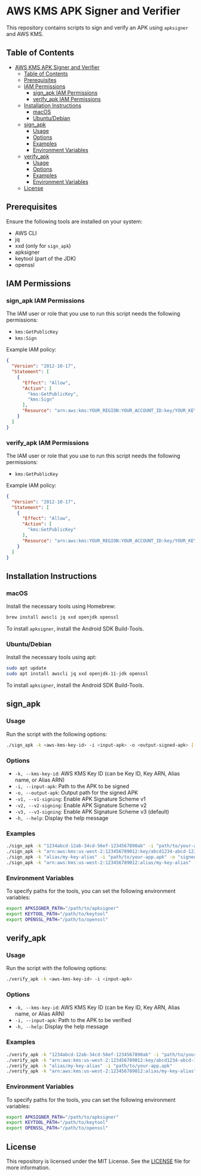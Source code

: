# AWS KMS APK Signer and Verifier

This repository contains scripts to sign and verify an APK using `apksigner` and AWS KMS.

## Table of Contents

- [AWS KMS APK Signer and Verifier](#aws-kms-apk-signer-and-verifier)
  - [Table of Contents](#table-of-contents)
  - [Prerequisites](#prerequisites)
  - [IAM Permissions](#iam-permissions)
    - [sign\_apk IAM Permissions](#sign_apk-iam-permissions)
    - [verify\_apk IAM Permissions](#verify_apk-iam-permissions)
  - [Installation Instructions](#installation-instructions)
    - [macOS](#macos)
    - [Ubuntu/Debian](#ubuntudebian)
  - [sign\_apk](#sign_apk)
    - [Usage](#usage)
    - [Options](#options)
    - [Examples](#examples)
    - [Environment Variables](#environment-variables)
  - [verify\_apk](#verify_apk)
    - [Usage](#usage-1)
    - [Options](#options-1)
    - [Examples](#examples-1)
    - [Environment Variables](#environment-variables-1)
  - [License](#license)

## Prerequisites

Ensure the following tools are installed on your system:

- AWS CLI
- jq
- xxd (only for `sign_apk`)
- apksigner
- keytool (part of the JDK)
- openssl

## IAM Permissions

### sign_apk IAM Permissions

The IAM user or role that you use to run this script needs the following permissions:

- `kms:GetPublicKey`
- `kms:Sign`

Example IAM policy:

```json
{
  "Version": "2012-10-17",
  "Statement": [
    {
      "Effect": "Allow",
      "Action": [
        "kms:GetPublicKey",
        "kms:Sign"
      ],
      "Resource": "arn:aws:kms:YOUR_REGION:YOUR_ACCOUNT_ID:key/YOUR_KEY_ID"
    }
  ]
}
```

### verify_apk IAM Permissions

The IAM user or role that you use to run this script needs the following permissions:

- `kms:GetPublicKey`

Example IAM policy:

```json
{
  "Version": "2012-10-17",
  "Statement": [
    {
      "Effect": "Allow",
      "Action": [
        "kms:GetPublicKey"
      ],
      "Resource": "arn:aws:kms:YOUR_REGION:YOUR_ACCOUNT_ID:key/YOUR_KEY_ID"
    }
  ]
}
```

## Installation Instructions

### macOS

Install the necessary tools using Homebrew:

```bash
brew install awscli jq xxd openjdk openssl
```

To install `apksigner`, install the Android SDK Build-Tools.

### Ubuntu/Debian

Install the necessary tools using apt:

```bash
sudo apt update
sudo apt install awscli jq xxd openjdk-11-jdk openssl
```

To install `apksigner`, install the Android SDK Build-Tools.

## sign_apk

### Usage

Run the script with the following options:

```bash
./sign_apk -k <aws-kms-key-id> -i <input-apk> -o <output-signed-apk> [-v1] [-v2] [-v3]
```

### Options

- `-k, --kms-key-id`: AWS KMS Key ID (can be Key ID, Key ARN, Alias name, or Alias ARN)
- `-i, --input-apk`: Path to the APK to be signed
- `-o, --output-apk`: Output path for the signed APK
- `-v1, --v1-signing`: Enable APK Signature Scheme v1
- `-v2, --v2-signing`: Enable APK Signature Scheme v2
- `-v3, --v3-signing`: Enable APK Signature Scheme v3 (default)
- `-h, --help`: Display the help message

### Examples

```bash
./sign_apk -k "1234abcd-12ab-34cd-56ef-1234567890ab" -i "path/to/your-app.apk" -o "signed-app.apk" -v1 -v2 -v3
./sign_apk -k "arn:aws:kms:us-west-2:123456789012:key/abcd1234-abcd-1234-abcd-1234567890ab" -i "path/to/your-app.apk" -o "signed-app.apk" -v1 -v2
./sign_apk -k "alias/my-key-alias" -i "path/to/your-app.apk" -o "signed-app.apk" -v1 -v3
./sign_apk -k "arn:aws:kms:us-west-2:123456789012:alias/my-key-alias" -i "path/to/your-app.apk" -o "signed-app.apk" -v2
```

### Environment Variables

To specify paths for the tools, you can set the following environment variables:

```bash
export APKSIGNER_PATH="/path/to/apksigner"
export KEYTOOL_PATH="/path/to/keytool"
export OPENSSL_PATH="/path/to/openssl"
```

## verify_apk

### Usage

Run the script with the following options:

```bash
./verify_apk -k <aws-kms-key-id> -i <input-apk>
```

### Options

- `-k, --kms-key-id`: AWS KMS Key ID (can be Key ID, Key ARN, Alias name, or Alias ARN)
- `-i, --input-apk`: Path to the APK to be verified
- `-h, --help`: Display the help message

### Examples

```bash
./verify_apk -k "1234abcd-12ab-34cd-56ef-1234567890ab" -i "path/to/your-app.apk"
./verify_apk -k "arn:aws:kms:us-west-2:123456789012:key/abcd1234-abcd-1234-abcd-1234567890ab" -i "path/to/your-app.apk"
./verify_apk -k "alias/my-key-alias" -i "path/to/your-app.apk"
./verify_apk -k "arn:aws:kms:us-west-2:123456789012:alias/my-key-alias" -i "path/to/your-app.apk"
```

### Environment Variables

To specify paths for the tools, you can set the following environment variables:

```bash
export APKSIGNER_PATH="/path/to/apksigner"
export KEYTOOL_PATH="/path/to/keytool"
export OPENSSL_PATH="/path/to/openssl"
```

## License

This repository is licensed under the MIT License. See the [LICENSE](LICENSE) file for more information.
